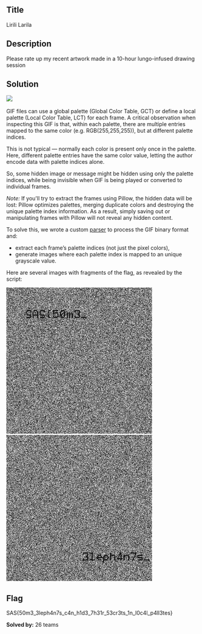 ## Title 
Lirili Larila
 
## Description 
Please rate up my recent artwork made in a 10-hour lungo-infused drawing session
 
## Solution
![](./static/task.gif)

GIF files can use a global palette (Global Color Table, GCT) or define a local palette (Local Color Table, LCT) for each frame. A critical observation when inspecting this GIF is that, within each palette, there are multiple entries mapped to the same color (e.g. RGB(255,255,255)), but at different palette indices.

This is not typical — normally each color is present only once in the palette. Here, different palette entries have the same color value, letting the author encode data with palette indices alone.

So, some hidden image or message might be hidden using only the palette indices, while being invisible when GIF is being played or converted to individual frames.

*Note:* If you'll try to extract the frames using Pillow, the hidden data will be lost: Pillow optimizes palettes, merging duplicate colors and destroying the unique palette index information. As a result, simply saving out or manipulating frames with Pillow will not reveal any hidden content.

To solve this, we wrote a custom [parser](./writeup/solve.py) to process the GIF binary format and:
- extract each frame’s palette indices (not just the pixel colors),
- generate images where each palette index is mapped to an unique grayscale value.

Here are several images with fragments of the flag, as revealed by the script:
<p float="left">
  <img src="../../images/lirili-larila-flag-1.png" />
  <img src="../../images/lirili-larila-flag-2.png" />
</p>
 
## Flag
SAS{50m3_3leph4n7s_c4n_h1d3_7h31r_53cr3ts_1n_l0c4l_p4ll3tes}

**Solved by:** 26 teams